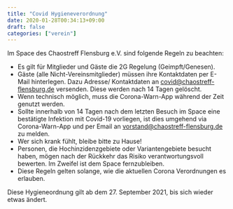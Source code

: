 ```yaml
---
title: "Covid Hygieneverordnung"
date: 2020-01-28T00:34:13+09:00
draft: false
categories: ["verein"]
---
```


Im Space des Chaostreff Flensburg e.V. sind folgende Regeln zu beachten:

* Es gilt für Mitglieder und Gäste die 2G Regelung (Geimpft/Genesen).
* Gäste (alle Nicht-Vereinsmitglieder) müssen ihre Kontaktdaten per E-Mail hinterlegen. Dazu Adresse/ Kontaktdaten an covid@chaostreff-flensburg.de versenden. Diese werden nach 14 Tagen gelöscht.
* Wenn technisch möglich, muss die Corona-Warn-App während der Zeit genutzt werden.
* Sollte innerhalb von 14 Tagen nach dem letzten Besuch im Space eine bestätigte Infektion mit Covid-19 vorliegen, ist dies umgehend via Corona-Warn-App und per Email an vorstand@chaostreff-flensburg.de zu melden.
* Wer sich krank fühlt, bleibe bitte zu Hause!
* Personen, die Hochinzidenzgebiete oder Variantengebiete besucht haben, mögen nach der Rückkehr das Risiko verantwortungsvoll bewerten. Im Zweifel ist dem Space fernzubleiben.
* Diese Regeln gelten solange, wie die aktuellen Corona Verordnungen es erlauben.

Diese Hygieneordnung gilt ab dem 27. September 2021, bis sich wieder etwas ändert.
